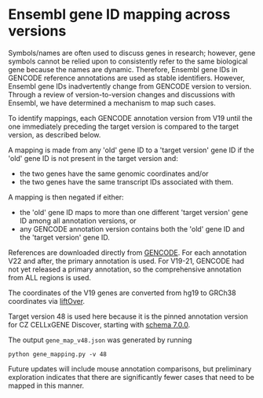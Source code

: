 # Ensembl gene ID mapping across versions

Symbols/names are often used to discuss genes in research; however, gene symbols cannot be relied upon to consistently refer to the same biological gene because the names are dynamic. Therefore, Ensembl gene IDs in GENCODE reference annotations are used as stable identifiers. However, Ensembl gene IDs inadvertently change from GENCODE version to version. Through a review of version-to-version changes and discussions with Ensembl, we have determined a mechanism to map such cases.

To identify mappings, each GENCODE annotation version from V19 until the one immediately preceding the target version is compared to the target version, as described below.

A mapping is made from any 'old' gene ID to a 'target version' gene ID if the 'old' gene ID is not present in the target version and:
- the two genes have the same genomic coordinates and/or
- the two genes have the same transcript IDs associated with them.

A mapping is then negated if either:
- the 'old' gene ID maps to more than one different 'target version' gene ID among all annotation versions, or
- any GENCODE annotation version contains both the 'old' gene ID and the 'target version' gene ID.

References are downloaded directly from [GENCODE](https://www.gencodegenes.org/human/releases.html). For each annotation V22 and after, the primary annotation is used. For V19-21, GENCODE had not yet released a primary annotation, so the comprehensive annotation from ALL regions is used.

The coordinates of the V19 genes are converted from hg19 to GRCh38 coordinates via [liftOver](https://genome.ucsc.edu/FAQ/FAQdownloads.html#liftOver).

Target version 48 is used here because it is the pinned annotation version for CZ CELLxGENE Discover, starting with [schema 7.0.0](https://github.com/chanzuckerberg/single-cell-curation/blob/main/schema/7.0.0/schema.md#required-gene-annotations).

The output `gene_map_v48.json` was generated by running
```
python gene_mapping.py -v 48
```

Future updates will include mouse annotation comparisons, but preliminary exploration indicates that there are significantly fewer cases that need to be mapped in this manner.
